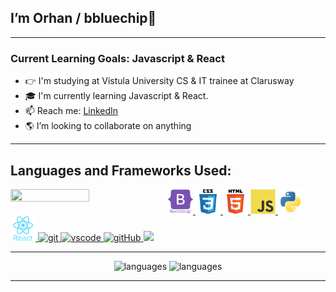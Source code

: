 ## I’m Orhan / bbluechip🎫

---

<!-- ### Current Project: -->

### Current Learning Goals: Javascript & React

- 👉 I'm studying at Vistula University CS & IT trainee at Clarusway
- 🎓 I'm currently learning Javascript & React.
- 📫 Reach me: [LinkedIn](https://www.linkedin.com/in/orhan-berk-d-2a8a7b238/)
- 🌎 I’m looking to collaborate on anything

---

## Languages and Frameworks Used:

<img align="left" float="right" width="50%" height="50%" src="https://media.giphy.com/media/xUA7bdpLxQhsSQdyog/giphy.gif"/> 
<a href="https://getbootstrap.com" target="_blank" title ="bootstrap"> <img
src="https://raw.githubusercontent.com/devicons/devicon/master/icons/bootstrap/bootstrap-plain-wordmark.svg"
alt="bootstrap" width="40" height="40" /> </a>
<a href="https://www.w3schools.com/css/" target="_blank" title ="CSS">
<img src="https://raw.githubusercontent.com/devicons/devicon/master/icons/css3/css3-original-wordmark.svg"
alt="css3" width="40" height="40" /> </a>
<a href="https://www.w3.org/html/" target="_blank" title ="html"> <img
src="https://raw.githubusercontent.com/devicons/devicon/master/icons/html5/html5-original-wordmark.svg"
alt="html5" width="40" height="40" /> </a>
<a href="https://developer.mozilla.org/en-US/docs/Web/JavaScript" target="_blank" title ="JavaScript"> <img
src="https://raw.githubusercontent.com/devicons/devicon/master/icons/javascript/javascript-original.svg"
alt="javascript" width="40" height="40" /> </a>
<a href="https://www.python.org" target="_blank" title ="Python"> <img
src="https://raw.githubusercontent.com/devicons/devicon/master/icons/python/python-original.svg"
alt="python" width="40" height="40" /> </a>
<a href="https://reactjs.org/" target="_blank" title ="React.js"> <img
src="https://raw.githubusercontent.com/devicons/devicon/master/icons/react/react-original-wordmark.svg"
alt="react" width="40" height="40" /> </a>
<a href="https://git-scm.com/" target="_blank"> <img src="https://www.vectorlogo.zone/logos/git-scm/git-scm-icon.svg" alt="git" width="40" height="40"/> </a>
<a href="https://code.visualstudio.com/" target="_blank"> <img src="https://upload.wikimedia.org/wikipedia/commons/thumb/9/9a/Visual_Studio_Code_1.35_icon.svg/1024px-Visual_Studio_Code_1.35_icon.svg.png" alt="vscode" width="40" height="40"/> </a>
<a href="#" target="_blank"> <img src="https://upload.wikimedia.org/wikipedia/commons/9/91/Octicons-mark-github.svg" alt="gitHub" height="40"/> </a>
<a href="#" target="_blank"> <img src="https://img.shields.io/badge/jira-1e90ff.svg?&style=for-the-badge&logo=jira&logoColor=white" height="40"/> </a>



---

<div align="center">
 <img src="https://github-readme-stats.vercel.app/api/?username=bbluechip&count_private=true&theme=tokyonight&showicons=true" alt="languages" width="49.5%">
 <img src="https://github-readme-stats.vercel.app/api/top-langs/?username=bbluechip&theme=chartreuse-dark&layout=compact" alt="languages" width="49%">
 <div>
  
---
